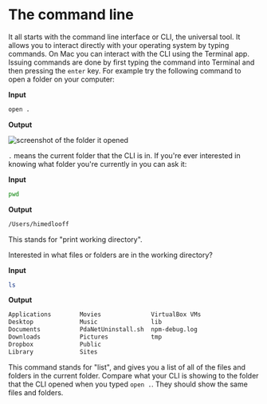 The command line
================

It all starts with the command line interface or CLI, the universal tool. It allows you to interact directly with your operating system by typing commands. On Mac you can interact with the CLI using the Terminal app. Issuing commands are done by first typing the command into Terminal and then pressing the `enter` key. For example try the following command to open a folder on your computer:

**Input**

```bash
open .
```

**Output**

![screenshot of the folder it opened](cli-open.png)

`.` means the current folder that the CLI is in. If you're ever interested in knowing what folder you're currently in you can ask it:

**Input**

```bash
pwd
```

**Output**

```bash
/Users/himedlooff
```

This stands for "print working directory".

Interested in what files or folders are in the working directory?

**Input**

```bash
ls
```

**Output**

```bash
Applications		Movies			    VirtualBox VMs
Desktop			    Music			    lib
Documents		    PdaNetUninstall.sh	npm-debug.log
Downloads		    Pictures		    tmp
Dropbox			    Public
Library			    Sites
```

This command stands for "list", and gives you a list of all of the files and folders in the current folder. Compare what your CLI is showing to the folder that the CLI opened when you typed `open .`. They should show the same files and folders.
